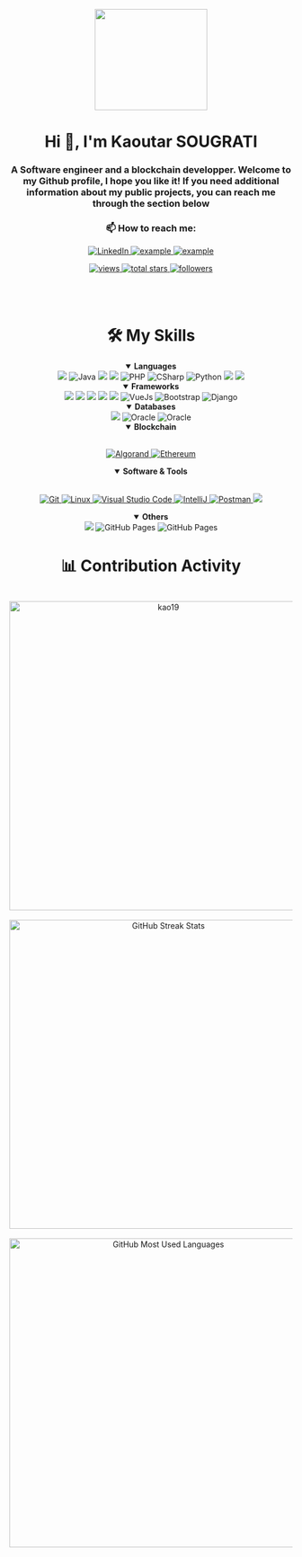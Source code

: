 <div align=center>
        <p align=center>
            <img src="https://media.giphy.com/media/WUlplcMpOCEmTGBtBW/giphy.gif" width="200" height="180">
        </p>
        <h1 align="center">Hi 👋, I'm Kaoutar SOUGRATI</h1>
        <h3 align="center">A Software engineer and a blockchain developper. Welcome to my Github profile, I hope you like it! If you need additional information about my public projects, you can reach me through the section below</h3>
</div>


<div align=center>
    <h3>📫 How to reach me:</h3>
        <p align=center>
            <a href="https://www.linkedin.com/in/kaoutar-sougrati-90975524b/">
                <img alt="LinkedIn" title="kaoutar sougrati" src="https://img.shields.io/badge/LinkedIn-0077B5?style=for-the-badge&logo=linkedin&logoColor=white">
            </a>
            <a href="https://discordapp.com/users/802972949678129153">
                <img title="kaoutar on discord" src="https://img.shields.io/badge/Discord-2962FF?style=for-the-badge&logo=discord&logoColor=white" alt="example"/>
            </a>	
            <a href="mailto:kaoutar.sougrati@gmail.com">
                <img src="https://img.shields.io/badge/Gmail-D14836?style=for-the-badge&logo=gmail&logoColor=white" alt="example"/>
            </a>
        </p>
        <a href="https://github.com/kao19?tab=views">
           <img alt="views" title="View of my profile" src="https://komarev.com/ghpvc/?username=kao19&label=Views&color=brightgreen&style=for-the-badge" />
        </a>
        <a href="https://github.com/kao19?tab=repositories&sort=stargazers">
            <img alt="total stars" title="Total stars on GitHub" src="https://custom-icon-badges.herokuapp.com/badge/dynamic/json?logo=star&color=212F3C&labelColor=566573&label=Stars&style=for-the-badge&query=%24.stars&url=https://api.github-star-counter.workers.dev/user/kao19"/>
        </a>
        <a href="https://github.com/kao19?tab=followers">
            <img alt="followers" title="Follow me on Github" src="https://custom-icon-badges.herokuapp.com/github/followers/kao19?color=23960c&labelColor=188207&style=for-the-badge&logo=person-add&label=Followers&logoColor=white"/>
        </a>
</div>
<br>
<br>
<br>

<div align=center>
    <h1>🛠️ My Skills</h1>
    <details align="" open>
        <summary> 
            <b>Languages</b>
        </summary>
        <img src="https://img.shields.io/badge/C-00599C?style=for-the-badge&logo=c&logoColor=white"/>
        <img alt="Java" src="https://custom-icon-badges.demolab.com/badge/-JAVA-ED8B00?style=for-the-badge&logo=java&logoColor=white"/>
        <img src="https://img.shields.io/badge/JavaScript-323330?style=for-the-badge&logo=javascript&logoColor=F7DF1E"/>
        <img src="https://img.shields.io/badge/TypeScript-007ACC?style=for-the-badge&logo=typescript&logoColor=white"/>
        <img alt="PHP" src="https://img.shields.io/badge/php-474A8A?style=for-the-badge&logo=php&logoColor=white"/>
        <img alt="CSharp" src="https://img.shields.io/badge/CSharp-239120?style=for-the-badge&logo=csharp&logoColor=white"/>
        <img alt="Python" src="https://img.shields.io/badge/Python-FFD43B?style=for-the-badge&logo=python&logoColor=darkgreen"/>
        <img src="https://img.shields.io/badge/HTML5-E34F26?style=for-the-badge&logo=html5&logoColor=white"/>
        <img src="https://img.shields.io/badge/CSS3-1572B6?style=for-the-badge&logo=css3&logoColor=white"/>
    </details>    
    <details align="" open>
    <summary> 
        <b>Frameworks</b>
    </summary>
    <img src="https://img.shields.io/badge/Spring-6DB33F?style=for-the-badge&logo=spring&logoColor=white"/>
    <img src="https://img.shields.io/badge/Angular-DD0031?style=for-the-badge&logo=angular&logoColor=white"/>
    <img src="https://img.shields.io/badge/Node.js-339933?style=for-the-badge&logo=nodedotjs&logoColor=white"/>
    <img src="https://img.shields.io/badge/Express.js-000000?style=for-the-badge&logo=express&logoColor=white"/>
    <img src="https://img.shields.io/badge/React-20232A?style=for-the-badge&logo=react&logoColor=61DAFB"/>
    <img alt="VueJs" src="https://img.shields.io/badge/Vue.Js-35495E?style=for-the-badge&logo=vuedotjs&logoColor=4FC08D">
    <img alt="Bootstrap" src="https://img.shields.io/badge/Bootstrap-563D7C?style=for-the-badge&logo=bootstrap&logoColor=white">
    <img alt="Django" src="https://img.shields.io/badge/Django-092e20?style=for-the-badge&logo=django&logoColor=white">
    </details>
    <details align="" open>
  <summary> 
        <b>Databases</b>
  </summary>
<img src="https://img.shields.io/badge/MySQL-00000F?style=for-the-badge&logo=mysql&logoColor=white"/>
<img alt="Oracle" src="https://img.shields.io/badge/Oracle-f80000?style=for-the-badge&logo=oracle&logoColor=white">
<img alt="Oracle" src="https://img.shields.io/badge/SqlServer-12100B?style=for-the-badge&logo=sqlserver&logoColor=white">

</details>

<details align="" open> 
        <summary><b>Blockchain</b></summary>
        <br/>
        <p> 
            <a href="https://www.algorand.com/">
                <img alt="Algorand" src="https://img.shields.io/badge/Algorand-00000F?style=for-the-badge&logo=algorand&logoColor=white">
            </a>
            <a href="https://ethereum.org/en/">
                <img alt="Ethereum" src="https://img.shields.io/badge/Ethereum-12100B?style=for-the-badge&logo=ethereum&logoColor=white">
            </a>
        </p>
</details>

<details align="" open> 
            <summary><b>Software & Tools</b></summary>
            <br/>
            <p> 
                <a href="#">
                    <img alt="Git" src="https://img.shields.io/badge/Git-F05032?style=for-the-badge&logo=git&logoColor=white">
                </a>
                <a href="#">
                    <img alt="Linux" src="https://img.shields.io/badge/Linux-FCC624?style=for-the-badge&logo=linux&logoColor=black">
                </a>
                <a href="#">
                    <img alt="Visual Studio Code" src="https://img.shields.io/badge/Visual_Studio_Code-0078D4?style=for-the-badge&logo=visual%20studio%20code&logoColor=white">
                </a>
                <a href="#">
                    <img alt="IntelliJ" src="https://img.shields.io/badge/IntelliJ%20IDEA-34495E.svg?style=for-the-badge&logo=IntelliJ-IDEA&logoColor=white">
                </a>
                <a href="#">
                    <img alt="Postman" src="https://img.shields.io/badge/Postman-FF6C37?style=for-the-badge&logo=Postman&logoColor=white">
                </a>
                <img src="https://img.shields.io/badge/slack-2EB67D?style=for-the-badge&logo=slack&logoColor=white"/>
            </p>
</details>


<details align="" open>
  <summary> 
    <b>Others</b>
  </summary>
    <img src="https://img.shields.io/badge/docker-%230db7ed.svg?style=for-the-badge&logo=docker&logoColor=white"/>
    <img alt="GitHub Pages" src="https://img.shields.io/badge/GitHub-100000?style=for-the-badge&logo=github&logoColor=white">
    <img alt="GitHub Pages" src="https://img.shields.io/badge/arduino-4fccf3?style=for-the-badge&logo=arduino&logoColor=white">
</details> 
</div>

<div align=center>
        <h1>📊 Contribution Activity</h1>
        <br>
        <div>
            <img src="https://github-readme-stats-smoky-sigma.vercel.app/api?username=kao19&layout=compact&title_color=6FDA44&text_color=FFFFFF&theme=algolia" alt="kao19" width="550" />
        </div>
        <br>
        <div>
            <img src="https://github-readme-streak-stats.herokuapp.com/?user=kao19&theme=algolia&date_format=j%20M%5B%20Y%5D&currStreakLabel=6FDA44&fire=6FDA44&ring=6FDA44" alt="GitHub Streak Stats" width="550" />
        <div>
        <br>
        <div>
            <img src="https://github-readme-stats-smoky-sigma.vercel.app/api/top-langs?username=kao19&layout=compact&title_color=6FDA44&text_color=FFFFFF&theme=algolia" alt="GitHub Most Used Languages" width="550" />
        <div>
</div>

